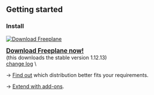 ## Getting started

### Install

[![Download Freeplane](../images/Download.png ':size=71x67')](https://sourceforge.net/projects/freeplane/ ':target=_blank')

<big>**[Download Freeplane now!](https://github.com/freeplane/freeplane/releases ':target=_blank')** </big>\
(this downloads the stable version 1.12.13)\
[change log](https://www.freeplane.org/info/history/history_en.txt) \

→ [Find out](Distributions.md) which distribution better fits your requirements.

→ [Extend with add-ons](Add-ons_(install).md).
